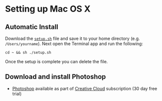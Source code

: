 # Setting up Mac OS X

## Automatic Install

Download the [`setup.sh`](https://raw.githubusercontent.com/develop-me/setup/master/mac/setup.sh) file and save it to your home directory (e.g. `/Users/yourname`). Next open the Terminal app and run the following:

```
cd ~ && sh ./setup.sh
```

Once the setup is complete you can delete the file.

## Download and install Photoshop

- [Photoshop](http://www.adobe.com/uk/products/photoshop.html) available as part of [Creative Cloud](https://creative.adobe.com/products/download/creative-cloud) subscription (30 day free trial)
